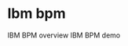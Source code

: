 # Ibm bpm

<BadgeLink colorScheme='yellow' badgeText='Read' href='https://www.ibm.com/docs/en/bpm/8.5.5?topic=manager-business-process-overview'>IBM BPM overview</BadgeLink>
<BadgeLink badgeText='Watch' href='https://www.youtube.com/watch?v=6yn4nCWMNLI'>IBM BPM demo</BadgeLink>
